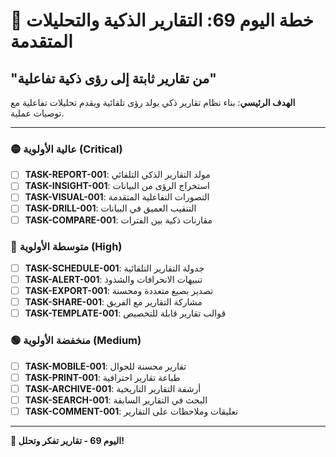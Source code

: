 # 🚀 خطة اليوم 69: التقارير الذكية والتحليلات المتقدمة
## "من تقارير ثابتة إلى رؤى ذكية تفاعلية"

**الهدف الرئيسي**: بناء نظام تقارير ذكي يولد رؤى تلقائية ويقدم تحليلات تفاعلية مع توصيات عملية.

---

### 🟡 عالية الأولوية (Critical)
- [ ] **TASK-REPORT-001**: مولد التقارير الذكي التلقائي
- [ ] **TASK-INSIGHT-001**: استخراج الرؤى من البيانات
- [ ] **TASK-VISUAL-001**: التصورات التفاعلية المتقدمة
- [ ] **TASK-DRILL-001**: التنقيب العميق في البيانات
- [ ] **TASK-COMPARE-001**: مقارنات ذكية بين الفترات

### 🔵 متوسطة الأولوية (High)
- [ ] **TASK-SCHEDULE-001**: جدولة التقارير التلقائية
- [ ] **TASK-ALERT-001**: تنبيهات الانحرافات والشذوذ
- [ ] **TASK-EXPORT-001**: تصدير بصيغ متعددة ومحسنة
- [ ] **TASK-SHARE-001**: مشاركة التقارير مع الفريق
- [ ] **TASK-TEMPLATE-001**: قوالب تقارير قابلة للتخصيص

### 🟢 منخفضة الأولوية (Medium)
- [ ] **TASK-MOBILE-001**: تقارير محسنة للجوال
- [ ] **TASK-PRINT-001**: طباعة تقارير احترافية
- [ ] **TASK-ARCHIVE-001**: أرشفة التقارير التاريخية
- [ ] **TASK-SEARCH-001**: البحث في التقارير السابقة
- [ ] **TASK-COMMENT-001**: تعليقات وملاحظات على التقارير

---

**🎊 اليوم 69 - تقارير تفكر وتحلل!**
